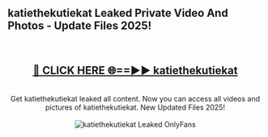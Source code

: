 <h2>katiethekutiekat Leaked Private Video And Photos - Update Files 2025!</h2>
<br>
<div align="center">
<h2><a href="https://betterlinks.top/A2PfLJ" rel="nofollow">🔴 CLICK HERE 🌐==►► katiethekutiekat</a></h2>
<br>
Get katiethekutiekat leaked all content. Now you can access all videos and pictures of katiethekutiekat. New Updated Files 2025!
<br>
<br>
<a href="https://betterlinks.top/A2PfLJ" rel="nofollow" data-target="animated-image.originalLink"><img src="https://i.imgur.com/dJHk4Zq.gif" alt="katiethekutiekat Leaked  OnlyFans" style="max-width: 100%; display: inline-block;" data-target="animated-image.originalImage"></a>
</div>
<br>